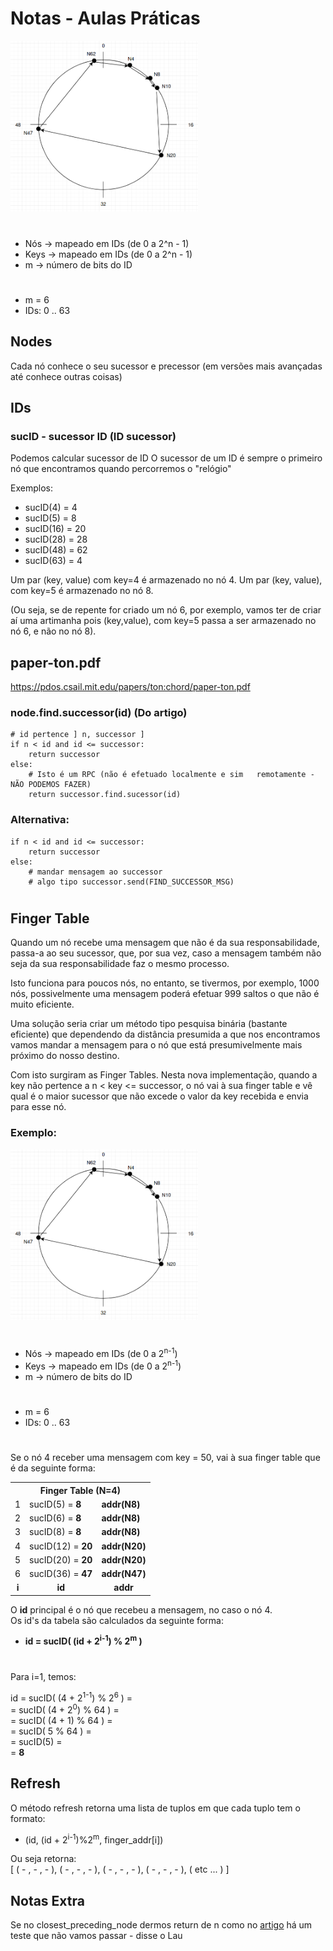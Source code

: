 # Notas - Aulas Práticas
<img src="images/Circulo.png" alt="drawing" width="300"/>

#
- Nós -> mapeado em IDs (de 0 a 2^n - 1)
- Keys -> mapeado em IDs (de 0 a 2^n - 1)
- m -> número de bits do ID

#
- m = 6
- IDs: 0 .. 63

## Nodes
Cada nó conhece o seu sucessor e precessor (em versões mais avançadas até conhece outras coisas)

## IDs
### sucID - sucessor ID (ID sucessor)
Podemos calcular sucessor de ID
O sucessor de um ID é sempre o primeiro nó que encontramos quando percorremos o "relógio"

Exemplos:
- sucID(4) = 4
- sucID(5) = 8
- sucID(16) = 20
- sucID(28) = 28
- sucID(48) = 62
- sucID(63) = 4

Um par (key, value) com key=4 é armazenado no nó 4.
Um par (key, value), com key=5 é armazenado no nó 8.

(Ou seja, se de repente for criado um nó 6, por exemplo, vamos ter de criar aí uma artimanha pois (key,value), com key=5 passa a ser armazenado no nó 6, e não no nó 8).

## paper-ton.pdf
https://pdos.csail.mit.edu/papers/ton:chord/paper-ton.pdf

### node.find.successor(id) (Do artigo)

```
# id pertence ] n, successor ]  
if n < id and id <= successor:  
    return successor  
else:  
    # Isto é um RPC (não é efetuado localmente e sim   remotamente - NÃO PODEMOS FAZER)  
    return successor.find.sucessor(id)  
```

### Alternativa:

```
if n < id and id <= successor:  
    return successor
else:  
    # mandar mensagem ao successor  
    # algo tipo successor.send(FIND_SUCCESSOR_MSG)  
```

#
## Finger Table
Quando um nó recebe uma mensagem que não é da sua responsabilidade, passa-a ao seu sucessor, que, por sua vez, caso a mensagem também não seja da sua responsabilidade faz o mesmo processo.

Isto funciona para poucos nós, no entanto, se tivermos, por exemplo, 1000 nós, possivelmente uma mensagem poderá efetuar 999 saltos o que não é muito eficiente.


Uma solução seria criar um método tipo pesquisa binária (bastante eficiente) que dependendo da distância presumida a que nos encontramos vamos mandar a mensagem para o nó que está presumivelmente mais próximo do nosso destino.

Com isto surgiram as Finger Tables.
Nesta nova implementação, quando a key não pertence a n < key <= successor, o nó vai à sua finger table e vê qual é o maior sucessor que não excede o valor da key recebida e envia para esse nó.

### Exemplo:

<img src="images/Circulo.png" alt="drawing" width="300"/>

#
- Nós -> mapeado em IDs (de 0 a 2<sup>n-1</sup>)
- Keys -> mapeado em IDs (de 0 a 2<sup>n-1</sup>)
- m -> número de bits do ID

#
- m = 6
- IDs: 0 .. 63

#

Se o nó 4 receber uma mensagem com key = 50, vai à sua finger table que é da seguinte forma:


<table>
    <tr>
        <th colspan="3" style="text-align: center">Finger Table (N=4)</th>
    </tr>
    <tr>
        <td>1</td>
        <td>sucID(5) = <b>8</b></td>
        <td><b>addr(N8)</b></td>
    </tr>
    <tr>
        <td>2</td>
        <td>sucID(6) = <b>8</b></td>
        <td><b>addr(N8)</b></td>
    </tr>
    <tr>
        <td>3</td>
        <td>sucID(8) = <b>8</b></td>
        <td><b>addr(N8)</b></td>
    </tr>
        <td>4</td>
        <td>sucID(12) = <b>20</b></td>
        <td><b>addr(N20)</b></td>
    </tr>
        <td>5</td>
        <td>sucID(20) = <b>20</b></td>
        <td><b>addr(N20)</b></td>
    </tr>
        <td>6</td>
        <td>sucID(36) = <b>47</b></td>
        <td><b>addr(N47)</b></td>
    </tr>
    <tr>
        <td style="text-align: center"><b>i</b></td>
        <td style="text-align: center"><b>id</b></td>
        <td style="text-align: center"><b>addr</b></td>
    </tr>
</table>

O <b>id</b> principal é o nó que recebeu a mensagem, no caso o nó 4.  
Os id's da tabela são calculados da seguinte forma:  
- <b>id = sucID( (id + 2<sup>i-1</sup>) % 2<sup>m</sup> )</b>
#

Para i=1, temos:  

id = sucID( (4 + 2<sup>1-1</sup>) % 2<sup>6</sup> ) =  
   = sucID( (4 + 2<sup>0</sup>) % 64 ) =  
   = sucID( (4 + 1) % 64 ) =  
   = sucID( 5 % 64 ) =  
   = sucID(5) =  
   = <b>8</b>

## Refresh
O método refresh retorna uma lista de tuplos em que cada tuplo tem o formato:  

- (id, (id + 2<sup>i-1</sup>)%2<sup>m</sup>, finger_addr[i])  


Ou seja retorna:  
[ ( - , - , - ), ( - , - , - ), ( - , - , - ), ( - , - , - ), ( etc ... ) ]

## Notas Extra

Se no closest_preceding_node dermos return de n como no <a href="https://pdos.csail.mit.edu/papers/ton:chord/paper-ton.pdf">artigo</a> há um teste que não vamos passar - disse o Lau